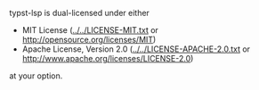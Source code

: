 typst-lsp is dual-licensed under either

-   MIT License ([../../LICENSE-MIT.txt](../../LICENSE-MIT.txt) or http://opensource.org/licenses/MIT)
-   Apache License, Version 2.0 ([../../LICENSE-APACHE-2.0.txt](../../LICENSE-APACHE-2.0.txt) or http://www.apache.org/licenses/LICENSE-2.0)

at your option.
